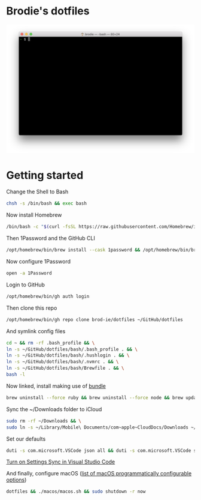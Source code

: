 # Brodie's dotfiles

![Screenshot.png](Screenshot.png)

# Getting started

Change the Shell to Bash

```zsh
chsh -s /bin/bash && exec bash
```

Now install Homebrew

```bash
/bin/bash -c "$(curl -fsSL https://raw.githubusercontent.com/Homebrew/install/HEAD/install.sh)"
```

Then 1Password and the GitHub CLI

```bash
/opt/homebrew/bin/brew install --cask 1password && /opt/homebrew/bin/brew install gh
```

Now configure 1Password

```bash
open -a 1Password
```

Login to GitHub

```bash
/opt/homebrew/bin/gh auth login
```

Then clone this repo

```bash
/opt/homebrew/bin/gh repo clone brod-ie/dotfiles ~/GitHub/dotfiles
```

And symlink config files

```bash
cd ~ && rm -rf .bash_profile && \
ln -s ~/GitHub/dotfiles/bash/.bash_profile . && \
ln -s ~/GitHub/dotfiles/bash/.hushlogin . && \
ln -s ~/GitHub/dotfiles/bash/.nvmrc . && \
ln -s ~/GitHub/dotfiles/bash/Brewfile . && \
bash -l
```

Now linked, install making use of [bundle](https://apple.stackexchange.com/a/256269/181634)

```bash
brew uninstall --force ruby && brew uninstall --force node && brew update && brew bundle && mkdir ~/.nvm && nvm install
```

Sync the ~/Downloads folder to iCloud

```bash
sudo rm -rf ~/Downloads && \
sudo ln -s ~/Library/Mobile\ Documents/com~apple~CloudDocs/Downloads ~/Downloads
```

Set our defaults

```bash
duti -s com.microsoft.VSCode json all && duti -s com.microsoft.VSCode svg all
```

[Turn on Settings Sync in Visual Studio Code](https://code.visualstudio.com/docs/editor/settings-sync)

And finally, configure macOS ([list of macOS programmatically configurable options](https://macos-defaults.com))

```bash
dotfiles && ./macos/macos.sh && sudo shutdown -r now
```
